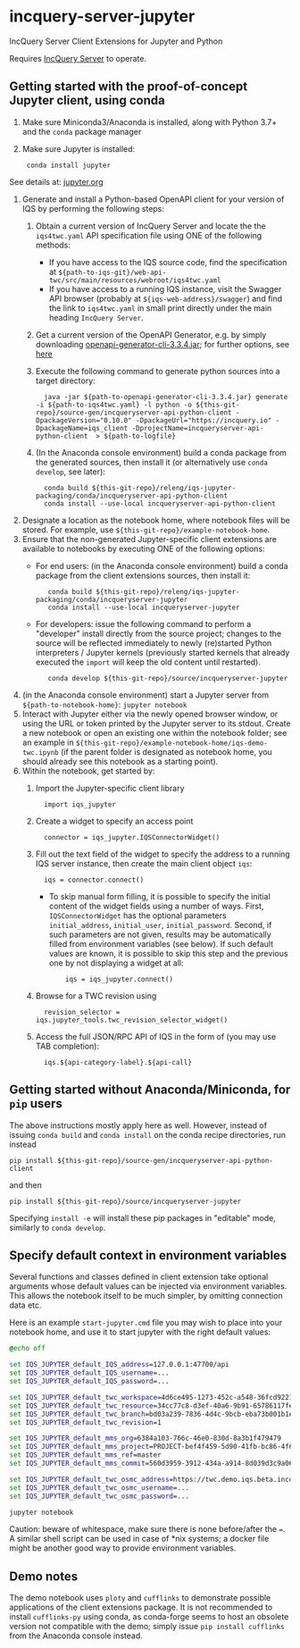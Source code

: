# incquery-server-jupyter
IncQuery Server Client Extensions for Jupyter and Python

Requires [IncQuery Server](https://incquery.io) to operate.


## Getting started with the proof-of-concept Jupyter client, using conda

1. Make sure Miniconda3/Anaconda is installed, along with Python 3.7+ and the `conda` package manager 
1. Make sure Jupyter is installed: 

        conda install jupyter
See details at: [jupyter.org](https://jupyter.org/install)
1. Generate and install a Python-based OpenAPI client for your version of IQS by performing the following steps:
   1. Obtain a current version of IncQuery Server and locate the the `iqs4twc.yaml` API specification file using ONE of the following methods:
      * If you have access to the IQS source code, find the specification at `${path-to-iqs-git}/web-api-twc/src/main/resources/webroot/iqs4twc.yaml`
      * If you have access to a running IQS instance, visit the Swagger API browser (probably at `${iqs-web-address}/swagger`) and find the link to `iqs4twc.yaml` in small print directly under the main heading `IncQuery Server`.
   1. Get a current version of the OpenAPI Generator, e.g. by simply downloading [openapi-generator-cli-3.3.4.jar](http://central.maven.org/maven2/org/openapitools/openapi-generator-cli/3.3.4/openapi-generator-cli-3.3.4.jar); for further options, see [here](https://openapi-generator.tech/docs/installation)
   1. Execute the following command to generate python sources into a target directory:

            java -jar ${path-to-openapi-generator-cli-3.3.4.jar} generate -i ${path-to-iqs4twc.yaml} -l python -o ${this-git-repo}/source-gen/incqueryserver-api-python-client -DpackageVersion="0.10.0" -DpackageUrl="https://incquery.io" -DpackageName=iqs_client -DprojectName=incqueryserver-api-python-client  > ${path-to-logfile}

   1. (In the Anaconda console environment) build a conda package from the generated sources, then install it (or alternatively use `conda develop`, see later):

            conda build ${this-git-repo}/releng/iqs-jupyter-packaging/conda/incqueryserver-api-python-client
            conda install --use-local incqueryserver-api-python-client

1. Designate a location as the notebook home, where notebook files will be stored. For example, use `${this-git-repo}/example-notebook-home`.
1. Ensure that the non-generated Jupyter-specific client extensions are available to notebooks by executing ONE of the following options: 
   * For end users: (in the Anaconda console environment) build a conda package from the client extensions sources, then install it:

            conda build ${this-git-repo}/releng/iqs-jupyter-packaging/conda/incqueryserver-jupyter
            conda install --use-local incqueryserver-jupyter

   * For developers: issue the following command to perform a "developer" install directly from the source project; changes to the source will be reflected immediately to newly (re)started Python interpreters / Jupyter kernels (previously started kernels that already executed the `import` will keep the old content until restarted).

            conda develop ${this-git-repo}/source/incqueryserver-jupyter

1. (in the Anaconda console environment) start a Jupyter server from `${path-to-notebook-home}`: 
```jupyter notebook```
1. Interact with Jupyter either via the newly opened browser window, or using the URL or token printed by the Jupyter server to its stdout. Create a new notebook or open an existing one within the notebook folder; see an example in `${this-git-repo}/example-notebook-home/iqs-demo-twc.ipynb` (if the parent folder is designated as notebook home, you should already see this notebook as a starting point).
1. Within the notebook, get started by:
   1. Import the Jupyter-specific client library

            import iqs_jupyter

   1. Create a widget to specify an access point

            connector = iqs_jupyter.IQSConnectorWidget()

   1. Fill out the text field of the widget to specify the address to a running IQS server instance, then create the main client object `iqs`:

            iqs = connector.connect()
   
      * To skip manual form filling, it is possible to specify the initial content of the widget fields using a number of ways. First, `IQSConnectorWidget` has the optional parameters `initial_address`, `initial_user`, `initial_password`. Second, if such parameters are not given, results may be automatically filled from environment variables (see below). If such default values are known, it is possible to skip this step and the previous one by not displaying a widget at all:
      
                iqs = iqs_jupyter.connect()
       
   1. Browse for a TWC revision using 
   
            revision_selector = iqs.jupyter_tools.twc_revision_selector_widget()
   
   1. Access the full JSON/RPC API of IQS in the form of (you may use TAB completion):
   
            iqs.${api-category-label}.${api-call}
  
## Getting started without Anaconda/Miniconda, for `pip` users

The above instructions mostly apply here as well. However, instead of issuing `conda build` and `conda install` on the conda recipe directories, run instead 

    pip install ${this-git-repo}/source-gen/incqueryserver-api-python-client

and then 

    pip install ${this-git-repo}/source/incqueryserver-jupyter

Specifying `install -e` will install these pip packages in "editable" mode, similarly to `conda develop`.
  
  
## Specify default context in environment variables
  
Several functions and classes defined in client extension take optional arguments whose default values can be injected via environment variables. This allows the notebook itself to be much simpler, by omitting connection data etc. 

Here is an example `start-jupyter.cmd` file you may wish to place into your notebook home, and use it to start jupyter with the right default values: 

```cmd
@echo off

set IQS_JUPYTER_default_IQS_address=127.0.0.1:47700/api
set IQS_JUPYTER_default_IQS_username=...
set IQS_JUPYTER_default_IQS_password=...

set IQS_JUPYTER_default_twc_workspace=4d6ce495-1273-452c-a548-36fcd922184e
set IQS_JUPYTER_default_twc_resource=34cc77c8-d3ef-40a6-9b91-65786117fe67
set IQS_JUPYTER_default_twc_branch=bd03a239-7836-4d4c-9bcb-eba73b001b1e
set IQS_JUPYTER_default_twc_revision=1

set IQS_JUPYTER_default_mms_org=6384a103-766c-46e0-830d-8a3b1f479479
set IQS_JUPYTER_default_mms_project=PROJECT-bef4f459-5d90-41fb-bc86-4f6d4ebd2dfd
set IQS_JUPYTER_default_mms_ref=master
set IQS_JUPYTER_default_mms_commit=560d3959-3912-434a-a914-8d039d3c9a06

set IQS_JUPYTER_default_twc_osmc_address=https://twc.demo.iqs.beta.incquerylabs.com:8111/osmc
set IQS_JUPYTER_default_twc_osmc_username=...
set IQS_JUPYTER_default_twc_osmc_password=...

jupyter notebook
```
  
Caution: beware of whitespace, make sure there is none before/after the `=`.
A similar shell script can be used in case of *nix systems; a docker file might be another good way to provide environment variables. 
  
  
## Demo notes

The demo notebook uses `ploty` and `cufflinks` to demonstrate possible applications of the client extensions package. It is not recommended to install `cufflinks-py` using conda, as conda-forge seems to host an obsolete version not compatible with the demo; simply issue `pip install cufflinks` from the Anaconda console instead. 




